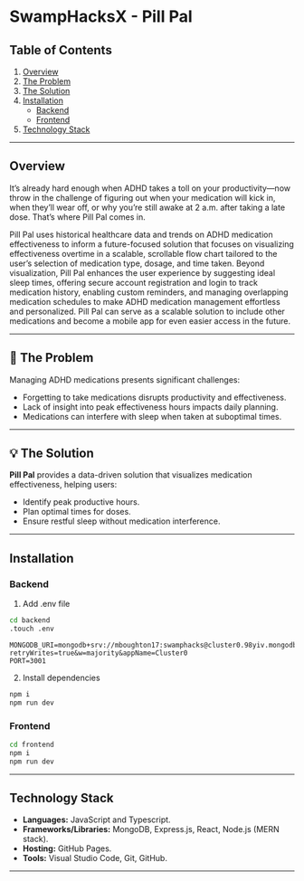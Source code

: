 # SwampHacksX - Pill Pal

## Table of Contents

1. [Overview](#overview)
2. [The Problem](#the-problem)
3. [The Solution](#the-solution)
4. [Installation](#installation)
    - [Backend](#backend)
    - [Frontend](#frontend)
5. [Technology Stack](#technology-stack)

---

## Overview

It’s already hard enough when ADHD takes a toll on your productivity—now throw in the challenge of figuring out when your medication will kick in, when they’ll wear off, or why you’re still awake at 2 a.m. after taking a late dose. That’s where Pill Pal comes in. 

Pill Pal uses historical healthcare data and trends on ADHD medication effectiveness to inform a future-focused solution that focuses on visualizing effectiveness overtime in a scalable, scrollable flow chart tailored to the user’s selection of medication type, dosage, and time taken. Beyond visualization, Pill Pal enhances the user experience by suggesting ideal sleep times, offering secure account registration and login to track medication history, enabling custom reminders, and managing overlapping medication schedules to make ADHD medication management effortless and personalized. Pill Pal can serve as a scalable solution to include other medications and become a mobile app for even easier access in the future. 

---

## 🚨 The Problem
Managing ADHD medications presents significant challenges:
- Forgetting to take medications disrupts productivity and effectiveness.
- Lack of insight into peak effectiveness hours impacts daily planning.
- Medications can interfere with sleep when taken at suboptimal times.

---

## 💡 The Solution
**Pill Pal** provides a data-driven solution that visualizes medication effectiveness, helping users:
- Identify peak productive hours.
- Plan optimal times for doses.
- Ensure restful sleep without medication interference.

---

## Installation

### Backend

1. Add .env file

```bash
cd backend
.touch .env

```

```.env
MONGODB_URI=mongodb+srv://mboughton17:swamphacks@cluster0.98yiv.mongodb.net/?retryWrites=true&w=majority&appName=Cluster0
PORT=3001
```

2. Install dependencies

```bash 
npm i
npm run dev
```

### Frontend
```bash
cd frontend
npm i
npm run dev
```

---

## Technology Stack

- **Languages:** JavaScript and Typescript.
- **Frameworks/Libraries:** MongoDB, Express.js, React, Node.js (MERN stack).
- **Hosting:** GitHub Pages.
- **Tools:** Visual Studio Code, Git, GitHub.

---
